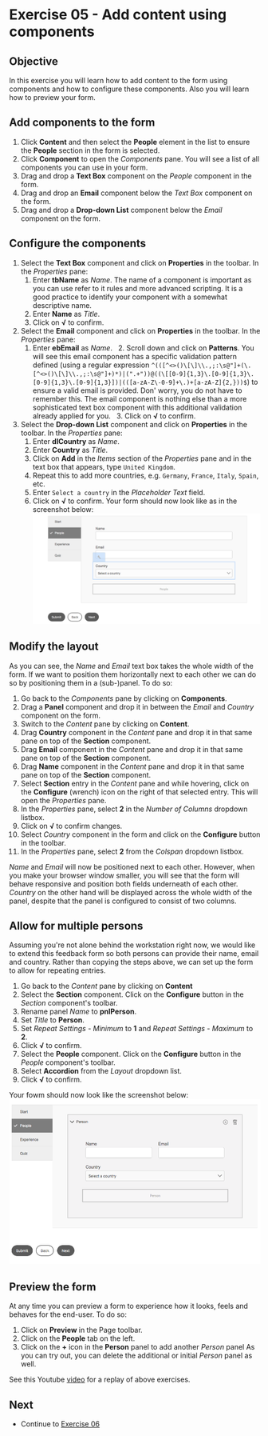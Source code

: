 # Exercise 05 - Add content using components

## Objective
In this exercise you will learn how to add content to the form using components and how to configure these components. Also you will learn how to preview your form.

## Add components to the form
1. Click **Content** and then select the **People** element in the list to ensure the **People** section in the form is selected.
2. Click **Component** to open the *Components* pane. You will see a list of all components you can use in your form.
3. Drag and drop a **Text Box** component on the *People* component in the form.
4. Drag and drop an **Email** component below the *Text Box* component on the form.
5. Drag and drop a **Drop-down List** component below the *Email* component on the form.

## Configure the components
1. Select the **Text Box** component and click on **Properties** in the toolbar. In the *Properties* pane:
   1. Enter **tbName** as *Name*. The name of a component is important as you can use refer to it rules and more advanced scripting. It is a good practice to identify your component with a somewhat descriptive name.
   2. Enter **Name** as *Title*.
   3. Click on **√** to confirm.
2. Select the **Email** component and click on **Properties** in the toolbar. In the *Properties* pane:
   1. Enter **ebEmail** as *Name*.
   2. Scroll down and click on **Patterns**. You will see this email component has a specific validation pattern defined (using a regular expression `^(([^<>()\[\]\\.,;:\s@"]+(\.[^<>()\[\]\\.,;:\s@"]+)*)|(".+"))@((\[[0-9]{1,3}\.[0-9]{1,3}\.[0-9]{1,3}\.[0-9]{1,3}])|(([a-zA-Z\-0-9]+\.)+[a-zA-Z]{2,}))$`) to ensure a valid email is provided. Don' worry, you do not have to remember this. The email component is nothing else than a more sophisticated text box component with this additional validation already applied for you.
   3. Click on **√** to confirm.
3. Select the **Drop-down List** component and click on **Properties** in the toolbar. In the *Properties* pane:
   1. Enter **dlCountry** as *Name*.
   2. Enter **Country** as *Title*.
   3. Click on **Add** in the *Items* section of the *Properties* pane and in the text box that appears, type `United Kingdom`. 
   4. Repeat this to add more countries, e.g. `Germany`, `France`, `Italy`, `Spain`, etc.
   5. Enter `Select a country` in the *Placeholder Text* field.
   6. Click on **√** to confirm.
Your form should now look like as in the screenshot below:\
![People section](../images/people.png)

## Modify the layout
As you can see, the *Name* and *Email* text box takes the whole width of the form. If we want to position them horizontally next to each other we can do so by positioning them in a (sub-)panel. To do so:
1. Go back to the *Components* pane by clicking on **Components**.
2. Drag a **Panel** component and drop it in between the *Email* and *Country* component on the form.
3. Switch to the *Content* pane by clicking on **Content**.
4. Drag **Country** component in the *Content* pane and drop it in that same pane on top of the **Section** component.
4. Drag **Email** component in the *Content* pane and drop it in that same pane on top of the **Section** component.
5. Drag **Name** component in the *Content* pane and drop it in that same pane on top of the **Section** component.
6. Select **Section** entry in the *Content* pane and while hovering, click on the **Configure** (wrench) icon on the right of that selected entry. This will open the *Properties* pane.
7. In the *Properties* pane, select **2** in the *Number of Columns* dropdown listbox.
8. Click on **√** to confirm changes.
9. Select *Country* component in the form and click on the **Configure** button in the toolbar.
10. In the *Properties* pane, select **2** from the *Colspan* dropdown listbox.

*Name* and *Email* will now be positioned next to each other. However, when you make your browser window smaller, you will see that the form will behave responsive and position both fields underneath of each other. *Country* on the other hand will be displayed across the whole width of the panel, despite that the panel is configured to consist of two columns.

## Allow for multiple persons
Assuming you're not alone behind the workstation right now, we would like to extend this feedback form so both persons can provide their name, email and country. Rather than copying the steps above, we can set up the form to allow for repeating entries.
1. Go back to the *Content* pane by clicking on **Content**
2. Select the **Section** component. Click on the **Configure** button in the *Section* component's toolbar.
3. Rename panel *Name* to **pnlPerson**.
4. Set *Title* to **Person**.
5. Set *Repeat Settings - Minimum* to **1** and *Repeat Settings - Maximum* to **2**.
6. Click **√** to confirm.
7. Select the **People** component. Click on the **Configure** button in the *People* component's toolbar.
8. Select **Accordion** from the *Layout* dropdown list.
9. Click **√** to confirm.

Your fowm should now look like the screenshot below:\
![Repeat Person](../images/peoplerepeat.png)


## Preview the form
At any time you can preview a form to experience how it looks, feels and behaves for the end-user. To do so:
1. Click on **Preview** in the Page toolbar.
2. Click on the **People** tab on the left.
3. Click on the **+** icon in the **Person** panel to add another *Person* panel
As you can try out, you can delete the additional or initial *Person* panel as well.

See this Youtube [video](https://youtu.be/z9QeMF0QGy4) for a replay of above exercises.

## Next
* Continue to [Exercise 06](../exercise06/)
